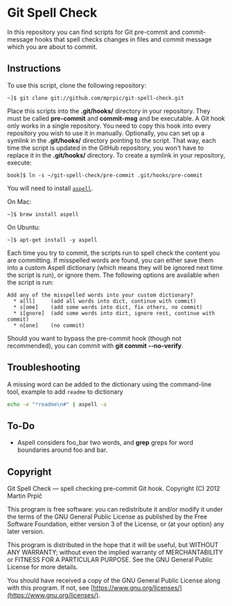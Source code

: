 Git Spell Check
===============

In this repository you can find scripts for Git pre-commit and commit-message hooks that spell checks changes in files and commit message which you are about to commit.


Instructions
------------

To use this script, clone the following repository:

    ~]$ git clone git://github.com/mprpic/git-spell-check.git

Place this scripts into the **.git/hooks/** directory in your repository. They must be called **pre-commit** and **commit-msg** and be executable. A Git hook only works in a single repository. You need to copy this hook into every repository you wish to use it in manually. Optionally, you can set up a symlink in the **.git/hooks/** directory pointing to the script. That way, each time the script is updated in the GitHub repository, you won't have to replace it in the **.git/hooks/** directory. To create a symlink in your repository, execute:

    book]$ ln -s ~/git-spell-check/pre-commit .git/hooks/pre-commit

You will need to install [`aspell`](http://aspell.net/).

On Mac:

	~]$ brew install aspell

On Ubuntu:

	~]$ apt-get install -y aspell

Each time you try to commit, the scripts run to spell check the content you are committing. If misspelled words are found, you can either save them into a custom Aspell dictionary (which means they will be ignored next time the script is run), or ignore them. The following options are available when the script is run:

    Add any of the misspelled words into your custom dictionary?
      * a[ll]     (add all words into dict, continue with commit)
      * s[ome]    (add some words into dict, fix others, no commit)
      * i[gnore]  (add some words into dict, ignore rest, continue with commit)
      * n[one]    (no commit)

Should you want to bypass the pre-commit hook (though not recommended), you can commit with **git commit --no-verify**.

Troubleshooting
----
A missing word can be added to the dictionary using the command-line tool, example to add `readme` to dictionary
```bash
echo -e "*readme\n#" | aspell -a
```

To-Do
-----

* Aspell considers foo_bar two words, and **grep** greps for word boundaries around foo and bar.


Copyright
---------

Git Spell Check — spell checking pre-commit Git hook. Copyright (C) 2012 Martin Prpič

This program is free software: you can redistribute it and/or modify it under the terms of the GNU General Public License as published by the Free Software Foundation, either version 3 of the License, or (at your option) any later version.

This program is distributed in the hope that it will be useful, but WITHOUT ANY WARRANTY; without even the implied warranty of MERCHANTABILITY or FITNESS FOR A PARTICULAR PURPOSE. See the GNU General Public License for more details.

You should have received a copy of the GNU General Public License along with this program. If not, see [https://www.gnu.org/licenses/](https://www.gnu.org/licenses/).
